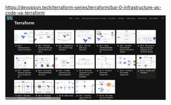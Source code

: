 https://devopsvn.tech/terraform-series/terraform/bai-0-infrastructure-as-code-va-terraform
![alt text](image.png)
